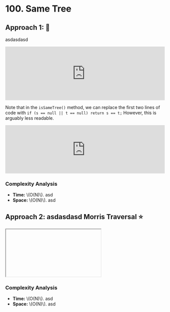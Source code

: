<!-- MathJax -->
<script src="https://polyfill.io/v3/polyfill.min.js?features=es6"></script>
<script id="MathJax-script" async src="https://cdn.jsdelivr.net/npm/mathjax@3/es5/tex-mml-chtml.js"></script>

<!------------------------------------------------------------------------------------------------------------------------------------->

# 100. Same Tree 

<!------------------------------------------------------------------------------------------------------------------------------------->

## Approach 1: 🌟

asdasdasd

<iframe src="https://leetcode.com/playground/YBK6uUWS/shared" frameBorder="0" width="100%" height="170"></iframe>

Note that in the `isSameTree()` method, we can replace the first two lines of code with `if (s == null || t == null) return s == t;`
However, this is arguably less readable.

<iframe src="https://leetcode.com/playground/5iVSvYX2/shared" frameBorder="0" width="100%" height="153"></iframe>

### Complexity Analysis
- <div><b>Time:</b> \(O(N)\). asd</div>
- <div><b>Space:</b> \(O(N)\). asd</div>

<!------------------------------------------------------------------------------------------------------------------------------------->

## Approach 2: asdasdasd Morris Traversal ⭐

<iframe></iframe>

### Complexity Analysis
- <div><b>Time:</b> \(O(N)\). asd</div>
- <div><b>Space:</b> \(O(N)\). asd</div>

<!------------------------------------------------------------------------------------------------------------------------------------->

